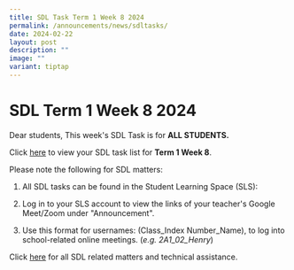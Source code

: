 ```yaml
---
title: SDL Task Term 1 Week 8 2024
permalink: /announcements/news/sdltasks/
date: 2024-02-22
layout: post
description: ""
image: ""
variant: tiptap
---
```

<h1>SDL Term 1 Week 8 2024</h1>
<p>Dear students, This week's SDL Task is for <strong>ALL STUDENTS.</strong>
</p>
<p>Click <a href="https://docs.google.com/spreadsheets/d/e/2PACX-1vR3dHCnRv5puuhg_KLj7TGbizF7rDbsLoo0E73z-l35OBC3zi2NcUk7tvT8qiqGNiXTzjyx0ORq599Z/pubhtml" rel="noopener noreferrer nofollow" target="_blank">here</a> to
view your SDL task list for <strong>Term 1 Week 8</strong>.</p>
<p>Please note the following for SDL matters:</p>
<ol data-tight="true" class="tight">
<li>
<p>All SDL tasks can be found in the Student Learning Space (SLS):</p>
</li>
<li>
<p>Log in to your SLS account to view the links of your teacher's Google
Meet/Zoom under "Announcement".</p>
</li>
<li>
<p>Use this format for usernames: (Class_Index Number_Name), to log into
school-related online meetings. (<em>e.g. 2A1_02_Henry</em>)</p>
</li>
</ol>
<p>Click <a href="https://www.bukitbatoksec.moe.edu.sg/useful-resources/Students/fhbl-seek-discover-and-learn-sdl-fhbl-matters/" rel="noopener noreferrer nofollow" target="_blank">here</a> for
all SDL related matters and technical assistance.</p>